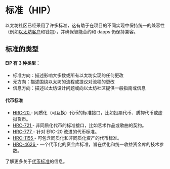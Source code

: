 # 标准（HIP）

以太坊社区已经采用了许多标准，这有助于在项目的不同实现中保持统一的兼容性（例如[以太坊客户](https://ethereum.org/zh/developers/docs/nodes-and-clients/)和钱包），并确保智能合约和 dapps 仍保持兼容。

## 标准的类型

#### EIP 有 3 种类型：

* 标准方向：描述影响大多数或所有以太坊实现的任何更改
* 元方向：描述围绕以太坊的流程或提议对流程的更改
* 信息方向：描述以太坊设计问题或向以太坊社区提供一般指南或信息

#### 代币标准 <a href="#token-standards" id="token-standards"></a>

* [HRC-20 ](token-biao-zhun/hrc20-tong-zhi-hua-dai-bi.md)- 同质化（可互换）代币的标准接口，比如投票代币、质押代币或虚拟货币。
* [HRC-721 ](token-biao-zhun/hrc721-fei-tong-zhi-hua-dai-bi-nft.md)- 非同质化代币的标准接口，比如艺术作品或歌曲的契约。
* [HRC-777 ](token-biao-zhun/hrc-777.md)- 针对 ERC-20 改进的代币标准。
* [HRC-1155 ](token-biao-zhun/hrc-1155.md)- 可包含同质化和非同质化资产的代币标准。
* [HRC-4626 ](token-biao-zhun/hrc-4626.md)- 一个代币化的资金库标准，旨在优化和统一收益资金库的技术参数。

了解更多关于[代币标准](token-biao-zhun/)的信息。
